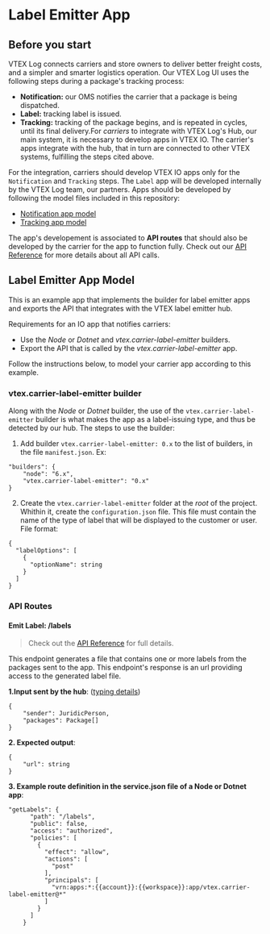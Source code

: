 # Label Emitter App

## Before you start

VTEX Log connects carriers and store owners to deliver better freight costs, and a simpler and smarter logistics operation. Our VTEX Log UI uses the following steps during a package's tracking process:
- **Notification:** our OMS notifies the carrier that a package is being dispatched.
- **Label:** tracking label is issued.
- **Tracking:** tracking of the package begins, and is repeated in cycles, until its final delivery.For *carriers* to integrate with VTEX Log's Hub, our main system, it is necessary to develop apps in VTEX IO. The carrier's apps integrate with the hub, that in turn are connected to other VTEX systems, fulfilling the steps cited above.

For the integration, carriers should develop VTEX IO apps only for the `Notification` and `Tracking` steps. The `Label` app will be developed internally by the VTEX Log team, our partners. Apps should be developed by following the model files included in this repository:
- [Notification app model](https://github.com/vtex-apps/carrier-hubs-examples/tree/main/carrier-notifier-example)
- [Tracking app model](https://github.com/vtex-apps/carrier-hubs-examples/tree/main/carrier-tracking-example)

The app's developement is associated to **API routes** that should also be developed by the carrier for the app to function fully. Check out our [API Reference]() for more details about all API calls.

## Label Emitter App Model

This is an example app that implements the builder for label emitter apps and exports the API that integrates with the VTEX label emitter hub.

Requirements for an IO app that notifies carriers:
- Use the *Node* or *Dotnet* and *vtex.carrier-label-emitter* builders.
- Export the API that is called by the *vtex.carrier-label-emitter* app.

Follow the instructions below, to model your carrier app according to this example.

### vtex.carrier-label-emitter builder
Along with the *Node* or *Dotnet* builder, the use of the `vtex.carrier-label-emitter` builder is what makes the app as a label-issuing type, and thus be detected by our hub. The steps to use the builder:

1. Add builder `vtex.carrier-label-emitter: 0.x` to the list of builders, in the file `manifest.json`.
Ex:
```
"builders": {
    "node": "6.x",
    "vtex.carrier-label-emitter": "0.x"
}
```
2. Create the `vtex.carrier-label-emitter` folder at the *root* of the project.
Whithin it, create the `configuration.json` file.
This file must contain the name of the type of label that will be displayed to the customer or user.
File format:
```
{
  "labelOptions": [
    {
      "optionName": string
    }
  ]
}
```

### API Routes

#### Emit Label: /labels

> Check out the [API Reference]() for full details.

This endpoint generates a file that contains one or more labels from the packages sent to the app. This endpoint's response is an url providing access to the generated label file.

**1.Input sent by the hub**: ([typing details](https://github.com/vtex-apps/carrier-hubs-examples/blob/main/label-emitter-example/node/typings/typings.d.ts#L185))
```
{
	"sender": JuridicPerson,
	"packages": Package[]
}
```

**2. Expected output**:
```
{
	"url": string
}
```

**3. Example route definition in the service.json file of a Node or Dotnet app**:
```
"getLabels": {
      "path": "/labels",
      "public": false,
      "access": "authorized",
      "policies": [
        {
          "effect": "allow",
          "actions": [
            "post"
          ],
          "principals": [
            "vrn:apps:*:{{account}}:{{workspace}}:app/vtex.carrier-label-emitter@*"
          ]
        }
      ]
    }
```
